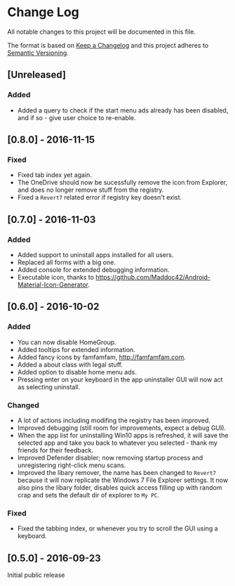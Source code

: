 # Change Log
All notable changes to this project will be documented in this file.

The format is based on [Keep a Changelog](http://keepachangelog.com/) 
and this project adheres to [Semantic Versioning](http://semver.org/).

## [Unreleased]
### Added
- Added a query to check if the start menu ads already has been disabled, and if so - give user choice to re-enable.

## [0.8.0] - 2016-11-15
### Fixed
- Fixed tab index yet again.
- The OneDrive should now be sucessfully remove the icon from Explorer, and does no longer remove stuff from the registry.
- Fixed a `Revert7` related error if registry key doesn't exist.

## [0.7.0] - 2016-11-03
### Added
- Added support to uninstall apps installed for all users.
- Replaced all forms with a big one.
- Added console for extended debugging information.
- Executable icon, thanks to https://github.com/Maddoc42/Android-Material-Icon-Generator.

## [0.6.0] - 2016-10-02
### Added
- You can now disable HomeGroup.
- Added tooltips for extended information.
- Added fancy icons by famfamfam, http://famfamfam.com.
- Added a about class with legal stuff.
- Added option to disable home menu ads.
- Pressing enter on your keyboard in the app uninstaller GUI will now act as selecting uninstall.

### Changed
- A lot of actions including modifing the registry has been improved.
- Improved debugging (still room for improvements, expect a debug GUI).
- When the app list for uninstalling Win10 apps is refreshed, it will save the selected app and take you back to whatever you selected - thank my friends for their feedback.
- Improved Defender disabler; now removing startup process and unregistering right-click menu scans.
- Improved the libary remover, the name has been changed to `Revert7` because it will now replicate the Windows 7 File Explorer settings. It now also pins the libary folder, disables quick access filling up with random crap and sets the default dir of explorer to `My PC`.

### Fixed
- Fixed the tabbing index, or whenever you try to scroll the GUI using a keyboard.

## [0.5.0] - 2016-09-23
Initial public release
